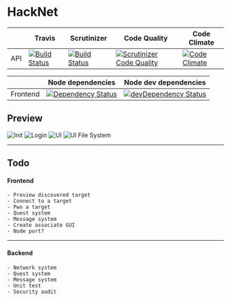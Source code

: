 # HackNet


|         | Travis           | Scrutinizer  | Code Quality | Code Climate |
| ------------- |-------------|-------------|-------------|-------------|
| API      | [![Build Status](https://travis-ci.org/L3o-pold/HackNetAPI.svg)](https://travis-ci.org/L3o-pold/HackNetAPI) | [![Build Status](https://scrutinizer-ci.com/g/L3o-pold/HackNetAPI/badges/build.png?b=master)](https://scrutinizer-ci.com/g/L3o-pold/HackNetAPI/build-status/master) | [![Scrutinizer Code Quality](https://scrutinizer-ci.com/g/L3o-pold/HackNetAPI/badges/quality-score.png?b=master)](https://scrutinizer-ci.com/g/L3o-pold/HackNetAPI/?branch=master) | [![Code Climate](https://codeclimate.com/github/L3o-pold/HackNetAPI/badges/gpa.svg)](https://codeclimate.com/github/L3o-pold/HackNetAPI) | |


|         | Node dependencies | Node dev dependencies
| ------------- |-------------|-------------|
| Frontend | [![Dependency Status](https://david-dm.org/L3o-pold/HackNet.svg)](https://david-dm.org/L3o-pold/HackNet) | [![devDependency Status](https://david-dm.org/L3o-pold/HackNet/dev-status.svg)](https://david-dm.org/L3o-pold/HackNet#info=devDependencies) |


## Preview

![Init](http://leopoldjacquot.com/hacknet/init.png)
![Login](http://leopoldjacquot.com/hacknet/login.png)
![UI](http://leopoldjacquot.com/hacknet/ui.png)
![UI File System](http://leopoldjacquot.com/hacknet/ui-file-system.png)

<hr>

## Todo

#### Frontend
  
    - Preview discovered target
    - Connect to a target
    - Pwn a target
    - Quest system
    - Message system
    - Create associate GUI
    - Node port?
  
  <hr>
  
#### Backend
  
    - Network system
    - Quest system
    - Message system
    - Unit test
    - Security audit
